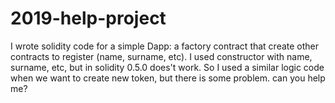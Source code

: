 # 2019-help-project

 I wrote solidity code for a simple Dapp: a factory contract that create other contracts to register (name, surname, etc). 
 I used constructor with name, surname, etc, but in solidity 0.5.0 does't work.
So I used a similar logic code when we want to create new token, but there is some problem. can you help me?
